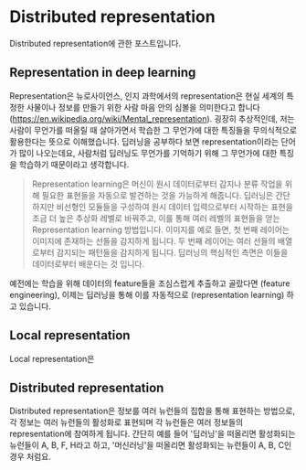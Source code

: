 # Distributed representation
Distributed representation에 관한 포스트입니다. 

## Representation in deep learning
Representation은 뉴로사이언스, 인지 과학에서의 representation은 현실 세계의 특정한 사물이나 정보를 만들기 위한 사람 마음 안의 심볼을 의미한다고 합니다(https://en.wikipedia.org/wiki/Mental_representation). 굉장히 추상적인데, 저는 사람이 무언가를 떠올릴 때 살아가면서 학습한 그 무언가에 대한 특징들을 무의식적으로 활용한다는 뜻으로 이해했습니다.
딥러닝을 공부하다 보면 representation이라는 단어가 많이 나오는데요, 사람처럼 딥러닝도 무언가를 기억하기 위해 그 무언가에 대한 특징을 학습하기 때문이라고 생각합니다.
> Representation learning은 머신이 원시 데이터로부터 감지나 분류 작업을 위해 필요한 표현들을 자동으로 발견하는 것을 가능하게 해줍니다. 딥러닝은 간단하지만 비선형인 모듈들을 구성하여 원시 데이터 입력으로부터 시작하는 표현을 조금 더 높은 추상화 레벨로 바꿔주고, 이를 통해 여러 레벨의 표현들을 얻는 Representation learning 방법입니다. 이미지를 예로 들면, 첫 번째 레이어는 이미지에 존재하는 선들을 감지하게 됩니다. 두 번째 레이어는 여러 선들의 배열로부터 감지되는 패턴들을 감지하게 됩니다. 딥러닝의 핵심적인 측면은 이들을 데이터로부터 배운다는 것 입니다.

예전에는 학습을 위해 데이터의 feature들을 조심스럽게 추출하고 골랐다면 (feature engineering), 이제는 딥러닝을 통해 이를 자동적으로 (representation learning) 하고 있습니다.
## Local representation
Local representation은 
## Distributed representation
Distributed representation은 정보를 여러 뉴런들의 집합을 통해 표현하는 방법으로, 각 정보는 여러 뉴런들의 활성화로 표현되며 각 뉴런들은 여러 정보들의 representation에 참여하게 됩니다. 간단히 예를 들어 '딥러닝'을 떠올리면 활성화되는 뉴런들이 A, B, F, H라고 하고, '머신러닝'을 떠올리면 활성화되는 뉴런들이 A, B, C인 경우 처럼요.
<!--stackedit_data:
eyJoaXN0b3J5IjpbNzIwMDQ1MjkxXX0=
-->